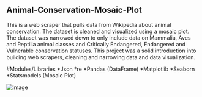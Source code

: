 ## Animal-Conservation-Mosaic-Plot

This is a web scraper that pulls data from Wikipedia about animal conservation. The dataset is cleaned and visualized using a mosaic plot.
The dataset was narrowed down to only include data on Mammalia, Aves and Reptilia animal classes and Critically Endangered, Endangered and Vulnerable conservation
statuses. This project was a solid introduction into building web scrapers, cleaning and narrowing data and data visualization.

#Modules/Libraries
*Json
*re
*Pandas (DataFrame)
*Matplotlib
*Seaborn
*Statsmodels (Mosaic Plot)

![image](./mosaic_plot.jpg)



